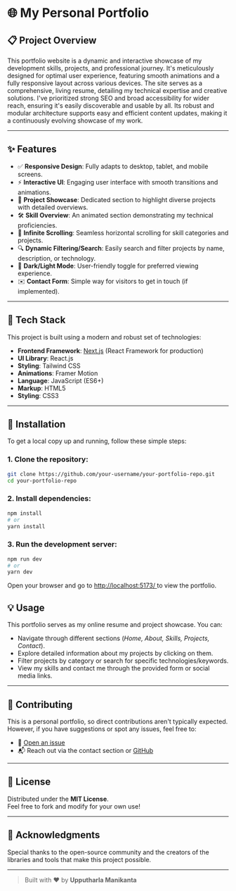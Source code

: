 # 🌐 My Personal Portfolio

## 📋 Project Overview

This portfolio website is a dynamic and interactive showcase of my development skills, projects, and professional journey. It's meticulously designed for optimal user experience, featuring smooth animations and a fully responsive layout across various devices. The site serves as a comprehensive, living resume, detailing my technical expertise and creative solutions. I've prioritized strong SEO and broad accessibility for wider reach, ensuring it's easily discoverable and usable by all. Its robust and modular architecture supports easy and efficient content updates, making it a continuously evolving showcase of my work.

---

## ✨ Features

- ✅ **Responsive Design**: Fully adapts to desktop, tablet, and mobile screens.
- ⚡ **Interactive UI**: Engaging user interface with smooth transitions and animations.
- 📁 **Project Showcase**: Dedicated section to highlight diverse projects with detailed overviews.
- 🛠 **Skill Overview**: An animated section demonstrating my technical proficiencies.
- 🔄 **Infinite Scrolling**: Seamless horizontal scrolling for skill categories and projects.
- 🔍 **Dynamic Filtering/Search**: Easily search and filter projects by name, description, or technology.
- 🌙 **Dark/Light Mode**: User-friendly toggle for preferred viewing experience.
- ✉️ **Contact Form**: Simple way for visitors to get in touch (if implemented).

---

## 🧰 Tech Stack

This project is built using a modern and robust set of technologies:

- **Frontend Framework**: [Next.js](https://nextjs.org/) (React Framework for production)
- **UI Library**: React.js
- **Styling**: Tailwind CSS
- **Animations**: Framer Motion
- **Language**: JavaScript (ES6+)
- **Markup**: HTML5
- **Styling**: CSS3

---

## 🚀 Installation

To get a local copy up and running, follow these simple steps:

### 1. Clone the repository:

```bash
git clone https://github.com/your-username/your-portfolio-repo.git
cd your-portfolio-repo

```

### 2. Install dependencies:

```bash
npm install
# or
yarn install

```

### 3. Run the development server:

```bash
npm run dev
# or
yarn dev

```
Open your browser and go to [http://localhost:5173/ ](http://localhost:5173/) to view the portfolio.

## 💡 Usage

This portfolio serves as my online resume and project showcase. You can:

- Navigate through different sections (*Home, About, Skills, Projects, Contact*).
- Explore detailed information about my projects by clicking on them.
- Filter projects by category or search for specific technologies/keywords.
- View my skills and contact me through the provided form or social media links.

---

## 🤝 Contributing

This is a personal portfolio, so direct contributions aren't typically expected. However, if you have suggestions or spot any issues, feel free to:

- 🐞 [Open an issue](https://github.com/Mani061212/Personal-Portfolio/issues)
- 📬 Reach out via the contact section or [GitHub](https://github.com/Mani061212)

---

## 📄 License

Distributed under the **MIT License**.  
Feel free to fork and modify for your own use!

---

## 🙌 Acknowledgments

Special thanks to the open-source community and the creators of the libraries and tools that make this project possible.

---

> Built with ❤️ by **Upputharla Manikanta**